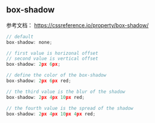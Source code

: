 ## box-shadow
参考文档： https://cssreference.io/property/box-shadow/
```js
// default
box-shadow: none;

// first value is horizonal offset
// second value is vertical offset
box-shadow: 2px 6px;

// define the color of the box-shadow
box-shadow: 2px 6px red;

// the third value is the blur of the shadow
box-shadow: 2px 4px 10px red;

// the fourth value is the spread of the shadow
box-shadow: 2px 4px 10px 4px red;
```


